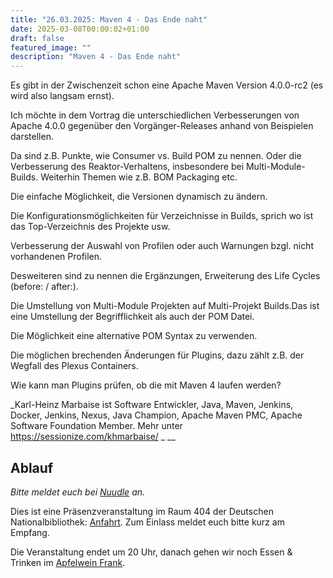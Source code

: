 ```yaml
---
title: "26.03.2025: Maven 4 - Das Ende naht"
date: 2025-03-08T00:00:02+01:00
draft: false
featured_image: ""
description: "Maven 4 - Das Ende naht"
---
```


Es gibt in der Zwischenzeit schon eine Apache Maven Version 4.0.0-rc2 (es wird also langsam ernst).

Ich möchte in dem Vortrag die unterschiedlichen Verbesserungen von Apache 4.0.0 gegenüber den Vorgänger-Releases anhand von Beispielen darstellen.

Da sind z.B. Punkte, wie Consumer vs. Build POM zu nennen. Oder die Verbesserung des Reaktor-Verhaltens, insbesondere bei Multi-Module-Builds. Weiterhin Themen wie z.B. BOM Packaging etc.

Die einfache Möglichkeit, die Versionen dynamisch zu ändern.

Die Konfigurationsmöglichkeiten für Verzeichnisse in Builds, sprich wo ist das Top-Verzeichnis des Projekte usw.

Verbesserung der Auswahl von Profilen oder auch Warnungen bzgl. nicht vorhandenen Profilen.

Desweiteren sind zu nennen die Ergänzungen, Erweiterung des Life Cycles (before: / after:).

Die Umstellung von Multi-Module Projekten auf Multi-Projekt Builds.Das ist eine Umstellung der Begrifflichkeit als auch der POM Datei.

Die Möglichkeit eine alternative POM Syntax zu verwenden.

Die möglichen brechenden Änderungen für Plugins, dazu zählt z.B. der Wegfall des Plexus Containers.

Wie kann man Plugins prüfen, ob die mit Maven 4 laufen werden?

_Karl-Heinz Marbaise ist Software Entwickler, Java, Maven, Jenkins, Docker, Jenkins, Nexus, Java Champion, Apache Maven PMC, Apache Software Foundation Member. Mehr unter https://sessionize.com/khmarbaise/ _
__

## Ablauf 

_Bitte meldet euch bei [Nuudle](https://nuudel.digitalcourage.de/WISvmCVl69nOcOH9) an._

Dies ist eine Präsenzveranstaltung im Raum 404 der Deutschen Nationalbibliothek: [Anfahrt](https://www.dnb.de/DE/Benutzung/Frankfurt/frankfurt_node.html#doc57382bodyText5).
Zum Einlass meldet euch bitte kurz am Empfang.

Die Veranstaltung endet um 20 Uhr, danach gehen wir noch Essen & Trinken im [Apfelwein Frank](https://www.apfelweinwirtschaft-frank.de/).